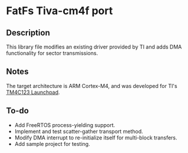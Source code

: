 # FatFs Tiva-cm4f port

## Description

This library file modifies an existing driver provided by TI and adds DMA
functionality for sector transmissions.

## Notes

The target architecture is ARM Cortex-M4, and was developed for TI's 
[TM4C123 Launchpad](http://www.ti.com/tool/ek-tm4c123gxl).

## To-do

- Add FreeRTOS process-yielding support.
- Implement and test scatter-gather transport method.
- Modify DMA interrupt to re-initialize itself for multi-block transfers.
- Add sample project for testing.

